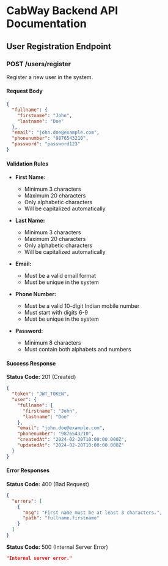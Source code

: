 # CabWay Backend API Documentation

## User Registration Endpoint

### POST /users/register

Register a new user in the system.

#### Request Body
```json
{
  "fullname": {
    "firstname": "John",
    "lastname": "Doe"
  },
  "email": "john.doe@example.com",
  "phonenumber": "9876543210",
  "password": "password123"
}
```

#### Validation Rules
- **First Name:**
  - Minimum 3 characters
  - Maximum 20 characters
  - Only alphabetic characters
  - Will be capitalized automatically

- **Last Name:**
  - Minimum 3 characters
  - Maximum 20 characters
  - Only alphabetic characters
  - Will be capitalized automatically

- **Email:**
  - Must be a valid email format
  - Must be unique in the system

- **Phone Number:**
  - Must be a valid 10-digit Indian mobile number
  - Must start with digits 6-9
  - Must be unique in the system

- **Password:**
  - Minimum 8 characters
  - Must contain both alphabets and numbers

#### Success Response
**Status Code:** 201 (Created)
```json
{
  "token": "JWT_TOKEN",
  "user": {
    "fullname": {
      "firstname": "John",
      "lastname": "Doe"
    },
    "email": "john.doe@example.com",
    "phonenumber": "9876543210",
    "createdAt": "2024-02-20T10:00:00.000Z",
    "updatedAt": "2024-02-20T10:00:00.000Z"
  }
}
```

#### Error Responses

**Status Code:** 400 (Bad Request)
```json
{
  "errors": [
    {
      "msg": "First name must be at least 3 characters.",
      "path": "fullname.firstname"
    }
  ]
}
```

**Status Code:** 500 (Internal Server Error)
```json
"Internal server error."
```
